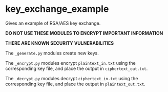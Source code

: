 # key_exchange_example

Gives an example of RSA/AES key exchange.

**DO NOT USE THESE MODULES TO ENCRYPT IMPORTANT INFORMATION**

**THERE ARE KNOWN SECURITY VULNERABILITIES**

The ```_generate.py``` modules create new keys.

The ```_encrypt.py``` modules encrypt ```plaintext_in.txt```
using the corresponding key file, and place the output
in ```ciphertext_out.txt```.

The ```_decrypt.py``` modules decrypt ```ciphertext_in.txt```
using the corresponding key file, and place the output
in ```plaintext_out.txt```.
